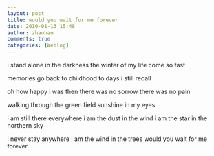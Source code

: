 ```yaml
---
layout: post
title: would you wait for me forever
date: 2010-01-13 15:48
author: zhaohao
comments: true
categories: [Weblog]
---
```

i stand alone in the darkness the winter of my life come so fast

memories go back to childhood to days i still recall

oh how happy i was then there was no sorrow there was no pain

walking through the green field sunshine in my eyes

i am still there everywhere i am the dust in the wind i am the star in the
northern sky

i never stay anywhere i am the wind in the trees would you wait for me
forever

